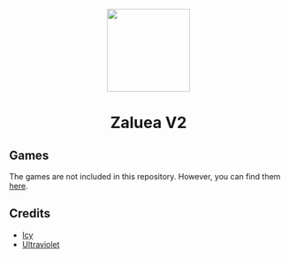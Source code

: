 <p align="center"><img src="https://github.com/TheIcy/ZalueaV2/blob/main/logo.png?raw=true" height="150">
</p>

<h1 align="center">Zaluea V2</h1>

## Games
The games are not included in this repository. However, you can find them [here](https://github.com/caracal-js/gfiles).

## Credits
- [Icy](https://github.com/TheIcy)
- [Ultraviolet](https://github.com/titaniumnetwork-dev/Ultraviolet-Static)
